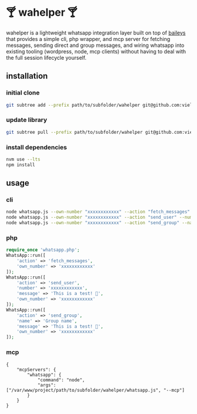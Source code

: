# 🍸 wahelper 🍸

wahelper is a lightweight whatsapp integration layer built on top of [baileys](https://github.com/WhiskeySockets/Baileys) that provides a simple cli, php wrapper, and mcp server for fetching messages, sending direct and group messages, and wiring whatsapp into existing tooling (wordpress, node, mcp clients) without having to deal with the full session lifecycle yourself.

## installation

### initial clone

```sh
git subtree add --prefix path/to/subfolder/wahelper git@github.com:vielhuber/wahelper.git main --squash
```

### update library

```sh
git subtree pull --prefix path/to/subfolder/wahelper git@github.com:vielhuber/wahelper.git main --squash
```

### install dependencies

```sh
nvm use --lts
npm install
```

## usage

### cli

```sh
node whatsapp.js --own-number "xxxxxxxxxxxx" --action "fetch_messages"
node whatsapp.js --own-number "xxxxxxxxxxxx" --action "send_user" --number "xxxxxxxxxxxx" --message "This is a test! 🚀"
node whatsapp.js --own-number "xxxxxxxxxxxx" --action "send_group" --name "Group name" --message "This is a test! 🚀"
```

### php

```php
require_once 'whatsapp.php';
WhatsApp::run([
    'action' => 'fetch_messages',
    'own_number' => 'xxxxxxxxxxxx'
]);
WhatsApp::run([
    'action' => 'send_user',
    'number' => 'xxxxxxxxxxxx',
    'message' => 'This is a test! 🚀',
    'own_number' => 'xxxxxxxxxxxx'
]);
WhatsApp::run([
    'action' => 'send_group',
    'name' => 'Group name',
    'message' => 'This is a test! 🚀',
    'own_number' => 'xxxxxxxxxxxx'
]);
```

### mcp

```
{
    "mcpServers": {
        "whatsapp": {
            "command": "node",
            "args": ["/var/www/project/path/to/subfolder/wahelper/whatsapp.js", "--mcp"]
        }
    }
}
```

